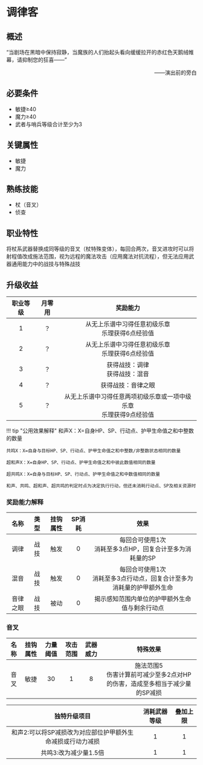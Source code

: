 # 调律客

## 概述

“当剧场在黑暗中保持寂静，当魔族的人们抬起头看向缓缓拉开的赤红色天鹅绒帷幕，请抑制您的狂喜——”
<div align="right">——演出前的旁白</div>

## 必要条件

* 敏捷≥40
* 魔力≥40
* 武者与哨兵等级合计至少为3

## 关键属性

* 敏捷
* 魔力

## 熟练技能

* 杖（音叉）
* 侦查

## 职业特性

将杖系武器替换成同等级的音叉（杖特殊变体），每回合两次，音叉进攻时可以将射程值改成施法范围，视为远程的魔法攻击（应用魔法对抗流程），但无法应用武器通用能力中的战技与特殊战技

## 升级收益

职业等级|月零用|奖励能力
:--:|:--:|:--:
1|？|从无上乐谱中习得任意初级乐章<br>乐理获得6点经验值
2|？|从无上乐谱中习得任意初级乐章<br>乐理获得6点经验值
3|？|获得战技：调律<br>获得战技：混音
4|？|获得战技：音律之眼
5|？|从无上乐谱中习得任意两项初级乐章或一项中级乐章<br>乐理获得9点经验值

!!! tip "公用效果解释"
    和声X：X=自身HP、SP、行动点、护甲生命值之和中整数的数量

    共鸣X：X=自身与目标HP、SP、行动点、护甲生命值之和中整数/非整数状态相同的数量

    超和声X：X=自身HP、SP、行动点、护甲生命值之和中彼此数值相同的数量

    超共鸣X：X=自身与目标HP、SP、行动点、护甲生命值之和中数值相同的数量

    和声、共鸣、超和声、超共鸣的判定时点为决定执行行动，但还未消耗行动点、SP及相关资源时

### 奖励能力解释

名称|类型|挂钩属性|SP消耗|效果
:--:|:--:|:--:|:--:|:--:
调律|战技|触发|0|每回合可使用1次<br>消耗至多3点HP，回复合计至多为消耗量的SP
混音|战技|触发|0|每回合可使用1次<br>消耗至多3点行动点，回复合计至多为消耗量的护甲额外生命
音律之眼|战技|被动|0|揭示感知范围内单位的护甲额外生命值与剩余行动点

### 音叉

名称|挂钩属性|力量阈值|攻击范围|武器威力|特殊效果
:--:|:--:|:--:|:--:|:--:|:--:
音叉|敏捷|30|1|8|施法范围5<br>伤害计算前可减少至多2点对HP的伤害，造成至多相当于减少量的SP减损

独特升级项目|消耗武器等级|叠加上限
:--:|:--:|:--:
和声2:可以将SP减损改为对应部位护甲额外生命减损或行动力减损|1|1
共鸣3:改为减少量1.5倍|1|1